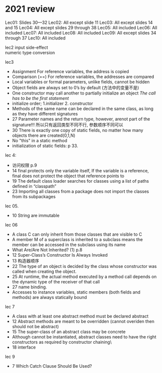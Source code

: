 # 2021 review
Lec01: Slides 30—32
Lec02: All except slide 11
Lec03: All except slides 14 and 15
Lec04: All except slides 29 through 38
Lec05: All included
Lec06: All included
Lec07: All included
Lec08: All included
Lec09: All except slides 34 through 37
Lec10: All included


lec2
input 
side-effect  
numeric type conversion  

lec3  
- Assignment For reference variables, the address is copied
- Comparison (==) For reference variables, the addresses are compared
- Local variables or formal parameters, unlike fields, cannot be hidden   
- Object fields are always set to 0’s by default (方法中的变量不是)
- One constructor may call another to partially initialize an object *The call has to be the first statement*
- initialize order; 1.initializer 2. constructor
- Methods of the same name can be declared in the same class, as long as they have different signatures
- 27 Parameter names and the return type, however, arenot
part of the signature!!! 所以只有返回类型不同不行, 参数顺序不同可以
- 30 There is exactly one copy of static fields, no matter how many objects there are created(0,1,N)
- No "this" in a static method
- initialization of static fields: p 33.

lec 4:
- 访问权限 p.9
- 14 final protects only the variable itself, If the variable is a reference, final does not protect the
object that reference points to
- 19 The default class loader searches for classes using a list of paths defined in “classpath”
- 23 Importing all classes from a package does not import the
classes from its subpackages

lec 05.
- 10 String are immutable

lec 06 
- A class C can only inherit from those classes that are visible to C
- A member M of a superclass is inherited to a subclass means the member can be accessed in the subclass using its name
- What Are/Are Not Inherited? (1) p.8
- 12 Super-Class’s Constructor Is Always Invoked 
- 13 构造器顺序
- 22 The type of an object is decided by the class whose constructor was called when creating the object.
- 25 At runtime, the actual method executed by a method call depends on the dynamic type of the receiver of that call
- 27 name binding.
- Accesses to instance variables, static members (both fields and methods) are always statically bound
  
lec 7 
- A class with at least one abstract method must be declared
abstract
- 12 Abstract methods are meant to be overridden (cannot overiden then should not be abstract)
- 15 The super-class of an abstract class may be concrete
- Although cannot be instantiated, abstract classes need to have the right constructors as required by constructor chaining\
- 18 interface  

lec 9 
- 7 Which Catch Clause Should Be Used?